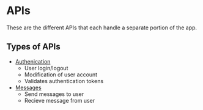 # APIs
These are the different APIs that each handle a separate portion of the app.

## Types of APIs
- [Authenication](/authentication)
  - User login/logout
  - Modification of user account
  - Validates authentication tokens
- [Messages](/messages)
  - Send messages to user
  - Recieve message from user
